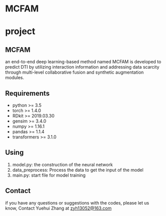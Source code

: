 # MCFAM
project
=======
## MCFAM
an end-to-end deep learning-based method named MCFAM is developed to predict DTI by utilizing interaction information and addressing data scarcity through multi-level collaborative fusion and synthetic augmentation modules.

## Requirements
- python >= 3.5
- torch >= 1.4.0
- RDkit >= 2019.03.30
- gensim >= 3.4.0
- numpy >= 1.16.1
- pandas >= 1.1.4
- transformers >= 3.1.0

## Using
1. model.py: the construction of the neural network
2. data_preprocess: Process the data to get the input of the model
3. main.py: start file for model training

## Contact
if you have any questions or suggestions with the codes, please let us know, Contact Yuehui Zhang at zyh13052@163.com
